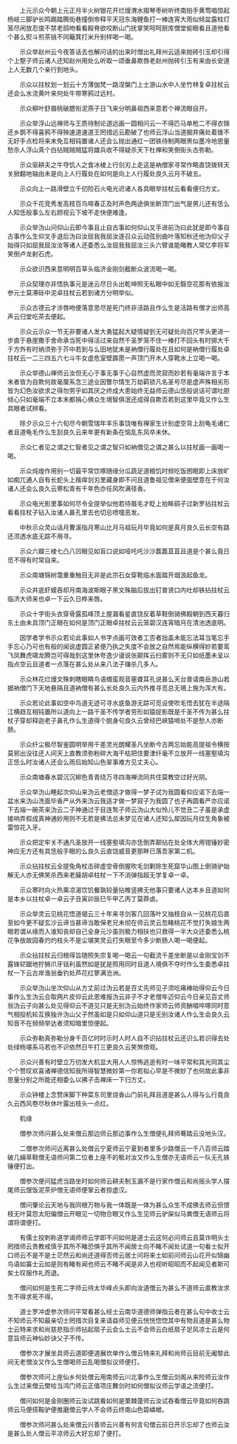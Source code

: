 <!-- { "loadSidebar": true } -->
　　上元示众今朝上元正月半火树银花开烂熳渭水搊琴枣树听终南拍手黄莺唱惊起杨岐三脚驴长鸣踢踏腾街巷撞倒帝释平天冠东海鲤鱼打一棒连宵大雨似倾盆露柱灯笼尽闲放忍俊不禁老鸱吻看看殿脊欲咬断山门抚掌笑呵呵厨库僧堂偷眼看且道他看个甚么熨斗煎茶铫不同簸箕打米升别样喝一喝。

　　示众举赵州云今夜答话去也解问话的出来时僧出礼拜州云适来抛砖引玉却引得个上墼子师云诸人还知赵州用处么听取一颂垂鼻欺唇老赵州抛砖引玉有来由长安道上人无数几个亲行到地头。

　　示众以拄杖划一划云十方薄伽梵一路涅槃门上士游山水中人坐竹林复卓拄杖云还会么水流黄叶来何处牛带寒鸦过远村。

　　示众柳叶舒眉桃破腮衔泥燕子日飞来分明鼻祖西来意若个禅流眼自开。

　　示众举浮山远禅师与王质待制论道远画一圆相问云一不得匹马单枪二不得衣锦还乡鹊不得喜鸦不得殃速道速道王罔措远云勘破了也师云浮山当道掘井痛处着锥不无好手点检将来未免互相钝置诸人还会么抛出通红一团铁待制两眼黑似墨冷地思量愁杀人浮山真个白拈贼贼贼猛将雄兵收不得疑杀天下杜禅和笑倒街头古弥勒。

　　示众驱耕夫之牛夺饥人之食冰棱上行剑刃上走这是衲僧家寻常作略直饶拨转天关掀翻地轴由未是向上人行履处在如何是向上人行履处良久云月不破五。

　　示众向上一路滑壁立千仞险石火电光迟诸人各具眼举拄杖云看看便归方丈。

　　示众千花竞秀发高枝百鸟啼春正及时声色两途俱坐断顶门出气是男儿还有恁么人知恁般事么左右顾视云下坡不走快便难逢。

　　示众举沩山问仰山云即今事且止自古事如何仰山叉手进前沩曰此犹是即今事自古事作么生仰叉手退后沩曰汝屈我我屈汝遂召众云动弦别曲叶落知秋还他沩仰父子始得只如屈我屈汝汝等诸人还委悉么汝屈我我屈汝三头六臂谁能睹教人常忆李将军笑倒卢龙射石虎。

　　示众欲识西来意明明百草头临济金刚剑截断众波流喝一喝。

　　示众契理亦非悟执事元是迷云尽日头出乾坤照无私眼中如无翳空花那有依报汝参元士莫滞砾中泥卓拄杖云若到诸方分明举似。

　　示众古德云才涉唇吻便落意思尽是死门终非活路且作么生是活路有僧才出师高声云归堂吃茶去便起。

　　示众云示众一节无非要诸人发大勇猛起大疑情疑到无可疑处向百尺竿头更进一步直于悬崖撒手舍命承当死中得活过来自然千圣罗笼不住一棒打不回头有时掷大千于方外有时纳须弥于芥中若到与么田地犹未是衲僧行履处在且如何是衲僧行履处卓拄杖云一二三四五六七斗牛女虚危室壁霹雳一声顶门开木人穿靴水上立喝一喝。

　　示众举德山禅师云汝但无心于事无事于心自然虚而灵寂而妙若有毫端许言于本末者皆为自欺何故毫厘系念三途业因瞥尔情生万劫羁锁凡名圣号尽是虚声殊相劣形皆为幻色汝欲求之得勿劳乎如其厌之终成大患始终无益师云德山恁般说话可谓吐胆倾心只如毫端不立本末都捐心佛众生境智俱泯还成得自欺否若到这里毕竟又作么生具眼者试辨看。

　　除夕示众三十六旬尽今朝雪瑞年丰乐事饶唯有禅家生计别虚空背上刮龟毛诸仁者且道龟毛作么生刮良久云来年更有新条在恼乱东风卒未休。

　　示众仁者见之谓之仁智者见之谓之智只如衲僧见之谓之甚么以拄杖画一画喝一喝。

　　示众炖煌作用别一切最平常饮啄随缘分瓜蔬足道粮饥时频吃饭困眠即上床放旷如痴兀通人自有长蛇头上揩痒剑刃里藏身即不问且道鲁祖见僧来便面壁意在于何汝诸人还会么良久云寒松青有千年色亦任风吹满径香。

　　示众电光影里事如何尽令全提举似他若待眉毛才眨上抬眸鹞子过新罗拈拄杖云看看拄杖子钻入汝诸人鼻孔里去也切忌喷嚏恶发。

　　中秋示众灵山话月曹溪指月寒山比月马祖玩月毕竟如何是真月良久云长空有路还须透水底无踪不用寻。

　　示众六瓣三棱七凸八凹眼见如盲口说如哑吒吒沙沙藞藞苴苴且道是个甚么竟日觅不得有时常自来。

　　示众南塘锦树霭重重触目无非是此宗石女穿靴临水面踏开烟浪起鱼龙。

　　示众井底虾蟆吞却月南海波斯眼子黑文殊脑后拔出钉普贤口内吐却铁拈拄杖云临济大师来也卓一下云久日桦来唇。

　　示众十字街头衣穿骨露孤峰顶上屋漏看星直饶反着草鞋倒骑佛殿朝到西天暮归东土由未具顶门正眼在如何是顶门正眼卓拄杖云云笼碧汉连宵暗月在清池透底明。

　　因学者学书示众若论此事如人书字点画可效者工否者拙盖未能忘法耳当笔忘手手忘心乃可也有般的闻说虚圆正紧便乃执之失度不会放之自然焉能纵横得妙若要鸾飞凤舞虎啸龙腾岂可得哉到这里休夸逸少谩说张颠挥云扫雾则不无只如纸墨未呈以指点空云且道者一点落在甚么处从来八法子赚杀几多人。

　　示众林花烂熳文殊刺瞎眼睛鸟语缗蛮观音塞聋耳孔说甚么天台普请南岳游山若据衲僧门下天地悬隔且道衲僧有甚么长处良久云内外推寻觅总无境上施为浑大有。

　　示众若论此事如空中鸟道无迹可寻水底鱼游无踪可觅设使吹毛悟去犹在半途隔江横趋互相钝置所以道向上一路千圣不传学者劳形如猿捉影既是千圣不传为甚么拄杖子穿却释迦老子鼻孔作么生道得个脱身句良久云曾经巴峡猿啼处不是愁人亦断肠。

　　示众纤尘极尽智鉴圆明举用千差灵光朗耀圣凡坐断今古两忘始能高提祖令横按莫邪出没往还人间天上直教须弥粉碎大海干枯把住要津纤毫不立放开一线塞壑填沟正恁么时汝诸人还会么雨后始知山色翠事难方见丈夫心。

　　示众南塘春水碧沉沉柳色青青绕万寻四海禅流同共住莫教空过好光阴。

　　示众举沩山睡起次仰山来沩云老僧适才做得一梦子试为我圆看仰应诺下去端一盆水来沩山洗面毕香严从外来沩云我适才做一梦寂子为我圆了也子再圆看严亦应诺下去端一碗茶来沩云二子神通过于目连鹙子师云沩山大似怜儿不觉丑二子虽是承虚接响弄假成真神通妙用则不无若是佛法总未梦见在诸人还知么犀因玩月纹生角象被雷惊花入牙。

　　示众把定牢关不通凡圣放开一线塞壑填沟亦恁倒弄颠拈在处全体大用钳锤妙密神应无方还有具恁般手眼的么良久云直饶威音更那畔已落吾家第二机。

　　示众拈拄杖云全提兔角杖击碎虚空骨倒握吹毛剑剿除生死窟华山图上倒骑驴始解无人亦无佛笑杀西来老臊胡卓柱杖一下不消弹指超无学复卓一卓。

　　示众寒时向火热乘凉渴饮饥餐孰较量拈椎竖拂无他事只要诸人达本乡且道如何是本乡以拄杖卓一卓云子丑寅卯辰巳午甲乙丙丁莫莽卤。

　　示众举灵云见桃花悟道偈云三十年来寻剑客几回落叶又抽枝自从一见桃花后直至如今更不疑玄沙云谛当甚谛当敢保老兄未彻在师云灵云忽睹桃花不觉打失娘生两眼若谓从缘而入谁知丧却自己全身元沙虽则极力相扶也只救得一半大众还委悉么桃花争放故园春灼灼枝头不是尘堪笑灵云打失眼至今多少断肠人喝一喝便起。

　　示众拈拄杖云归根得旨随照失宗复喝一喝云一句截流千差坐断是以金刚宝剑不露锋铓踞地狞狮爪牙铦利虽然如是犹是照用同时且道人境俱不夺时作么生委悉卓拄杖一下云古岸渔翁垂钓处芦花红蓼满沧洲。

　　示众举沩山坐次仰山从方丈前过沩云若是百丈先师见子须吃痛棒始得仰云今日事作么生沩云合取两片皮仰云此恩难报沩云非子不才老僧年迈仰云今日亲见百丈师翁沩云子向甚么处见得仰云不道见只是无别沩云始终作家师云师资酬唱啐啄同时意气相投机轮互换独许沩山父子然虽如是只如仰山道只是无别汝诸人作么生会良久云知音不在频频举达者须知暗里惊便起。

　　示众弥勒真弥勒分身千百亿时时示时人时人自不识拈拄杖云还识么若识得去处处绿杨堪系马若也不识依然日午打三更良久云笑煞傍观。

　　示众兴善有时壁立万仞发大机显大用人人惊怖逃逝有时一味平常和其光同其尘个个赞叹欢喜诸禅德信知我所得智慧微妙第一你若拟心早是不微妙了也何故此事非思量分别之所能还相委么以拂子击禅床一下归方丈。

　　示众钟楼上念赞床脚下种菜东司里烧香山门前礼拜且道是甚么人得与么行竟良久云西风卷尽秋休叶露出枝头一点红。

　　机缘

　　僧参次师问甚么处来僧云那边师云那边事作么生僧便礼拜师蓦踏云没地头汉。

　　二僧参次师问近离甚么处僧云宁夏师云宁夏到者里多少路僧云一千八百师云踏破几緉草鞋僧无语师问第二位者上座不的秪对汝又作么生僧亦无语师云一队无孔铁锤便打出。

　　僧参次便问猛虎当路坐时如何师云耕夫制玉漏不是行家作僧云和尚摇头学人摆尾师云馊饭泥茶炉僧无语师便掌云者掠虚汉。

　　僧问肇论云天地与我同根万物与我一体既是一体为甚么众生不成佛去师云但恨枝无叶莫怨太阳偏僧云开眼见一切物合眼又作么生见师云驴屎似马粪僧无语师云将谓将谓便打。

　　有儒士投刺称道学谒师师云学即不问如何是道士云这何必问师云且莫诈明头士罔措师云贵教戒慎乎其所不睹恐惧乎其所不闻居士向不睹不闻处试道一句看士拟开口师云不是不是士茫然云和尚还道得否师云居士问将来士如前问师云山花开似锦幽鸟语如簧士云如是则有睹有闻也师云不睹不闻是非入也视听昭昭而不起闻见者斯可矣士叹服作礼而退。

　　僧问如何是生死二字师云待太华峰点头即向汝道僧云为甚么不道师云直教汝求生不得求死不得。

　　道士罗冲虚参次师问平常看甚么经士云南华道德师弹指云者在甚么句中收士云不知师云不知最亲切士罔措次目复来请益师见便云恍恍惚惚其中有物且道是甚么物士云特来求和尚慈悲指示师拈起扇子云会么士云不会师云白纸扇子足风凉士云是何意旨师云神仙妙诀父子不传。

　　僧参次才展坐具师云道即便道展炊单作么僧云特来礼拜和尚师云目前无阇黎此间无老僧汝又作么生僧喝师云乱喝僧拟议师便打。

　　僧参次师问上座仙乡何处僧云用南师云川北事作么生僧云剑阁从来险师云汝作么生过来僧云樊哙当鸿门师云正值项庄舞剑时如何僧拟议师云学语之流便打。

　　僧问如何是金刚圈师云汝试跳看如何是栗棘蓬师云汝试吞看僧云毕竟如何吞跳师云马便搭鞍驴便推磨僧云学人不会师云终南山色碧嶙嶒。

　　僧参次师问甚么处来僧云兴善师云兴善有何言句僧云前日开示忘却了也师云汝是甚么处人僧云平凉师云大好忘却了便打。

